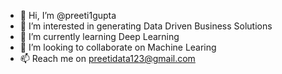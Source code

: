 - 👋 Hi, I’m @preeti1gupta
- 👀 I’m interested in generating Data Driven Business Solutions
- 🌱 I’m currently learning Deep Learning
- 💞️ I’m looking to collaborate on Machine Learing 
- 📫 Reach me on preetidata123@gmail.com

<!---
preeti1gupta/preeti1gupta is a ✨ special ✨ repository because its `README.md` (this file) appears on your GitHub profile.
You can click the Preview link to take a look at your changes.
--->
